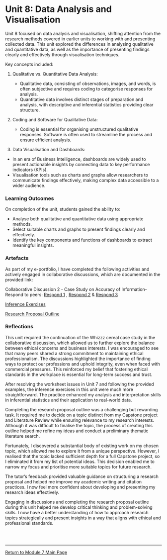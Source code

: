 # Unit 8: Data Analysis and Visualisation

Unit 8 focused on data analysis and visualisation, shifting attention from the research methods covered in earlier units to working with and presenting collected data. This unit explored the differences in analysing qualitative and quantitative data, as well as the importance of presenting findings clearly and effectively through visualisation techniques.

Key concepts included:
1. Qualitative vs. Quantitative Data Analysis:
   - Qualitative data, consisting of observations, images, and words, is often subjective and requires coding to categorise responses for analysis.
   - Quantitative data involves distinct stages of preparation and analysis, with descriptive and inferential statistics providing clear structure.

2. Coding and Software for Qualitative Data:
   - Coding is essential for organising unstructured qualitative responses. Software is often used to streamline the process and ensure efficient analysis.

3. Data Visualisation and Dashboards:
  - In an era of Business Intelligence, dashboards are widely used to present actionable insights by connecting data to key performance indicators (KPIs).
  - Visualisation tools such as charts and graphs allow researchers to communicate findings effectively, making complex data accessible to a wider audience.

### Learning Outcomes
On completion of the unit, students gained the ability to:
 - Analyse both qualitative and quantitative data using appropriate methods.
 - Select suitable charts and graphs to present findings clearly and effectively.
 - Identify the key components and functions of dashboards to extract meaningful insights.

### Artefacts 
As part of my e-portfolio, I have completed the following activities and actively engaged in collaborative discussions, which are documented in the provided link:

Collaborative Discussion 2 - Case Study on Accuracy of Information-Respond to peers: [Respond 1](RMPP_Unit08_Respond1.pdf) , [Respond 2](RMPP_Unit08_Respond2.pdf) & [Respond 3](RMPP_Unit08_Respond3.pdf)

[Inference Exercises](RMPP_Unit08_Activity.md)

[Research Proposal Outline](RMPP_Unit08_Outline.md) 


### Reflections
This unit required the continuation of the Whizzz cereal case study in the collaborative discussion, which allowed us to further explore the balance between ethical concerns and business interests. I was encouraged to see that many peers shared a strong commitment to maintaining ethical professionalism. The discussions highlighted the importance of finding ways to protect our professions and uphold integrity, even when faced with commercial pressures. This reinforced my belief that fostering ethical standards in the workplace is essential for long-term success and trust.

After resolving the worksheet issues in Unit 7 and following the provided examples, the inference exercises in this unit were much more straightforward. The practice enhanced my analysis and interpretation skills in inferential statistics and their application to real-world data.

Completing the research proposal outline was a challenging but rewarding task. It required me to decide on a topic distinct from my Capstone project and Literature Review while ensuring relevance to my research interests. Although it was difficult to finalise the topic, the process of creating this outline helped me refine my ideas and conduct a preliminary thematic literature search.

Fortunately, I discovered a substantial body of existing work on my chosen topic, which allowed me to explore it from a unique perspective. However, I realised that the topic lacked sufficient depth for a full Capstone project, so I eliminated it from my list of potential ideas. This decision enabled me to narrow my focus and prioritise more suitable topics for future research.

The tutor’s feedback provided valuable guidance on structuring a research proposal and helped me improve my academic writing and citation practices. I now feel more confident about developing and presenting my research ideas effectively.

Engaging in discussions and completing the research proposal outline during this unit helped me develop critical thinking and problem-solving skills. I now have a better understanding of how to approach research topics strategically and present insights in a way that aligns with ethical and professional standards.

<br><br>

--- 

[Return to Module 7 Main Page](RMPP_main.md)

